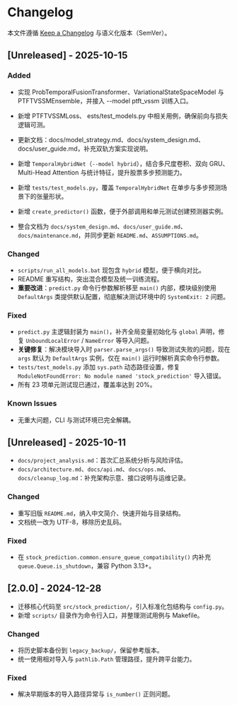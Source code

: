 # Changelog

本文件遵循 [Keep a Changelog](https://keepachangelog.com/zh-CN/1.1.0/) 与语义化版本（SemVer）。

## [Unreleased] - 2025-10-15

### Added
- 实现 ProbTemporalFusionTransformer、VariationalStateSpaceModel 与 PTFTVSSMEnsemble，并接入 --model ptft_vssm 训练入口。
- 新增 PTFTVSSMLoss、	ests/test_models.py 中相关用例，确保前向与损失逻辑可测。
- 更新文档：docs/model_strategy.md、docs/system_design.md、docs/user_guide.md，补充双轨方案实现说明。

- 新增 `TemporalHybridNet`（`--model hybrid`），结合多尺度卷积、双向 GRU、Multi-Head Attention 与统计特征，提升股票多步预测能力。
- 新增 `tests/test_models.py`，覆盖 `TemporalHybridNet` 在单步与多步预测场景下的张量形状。
- 新增 `create_predictor()` 函数，便于外部调用和单元测试创建预测器实例。
- 整合文档为 `docs/system_design.md`、`docs/user_guide.md`、`docs/maintenance.md`，并同步更新 `README.md`、`ASSUMPTIONS.md`。

### Changed
- `scripts/run_all_models.bat` 现包含 `hybrid` 模型，便于横向对比。
- README 重写结构，突出混合模型及统一训练流程。
- **重要改进**：`predict.py` 命令行参数解析移至 `main()` 内部，模块级别使用 `DefaultArgs` 类提供默认配置，彻底解决测试环境中的 `SystemExit: 2` 问题。

### Fixed
- `predict.py` 主逻辑封装为 `main()`，补齐全局变量初始化与 `global` 声明，修复 `UnboundLocalError` / `NameError` 等导入问题。
- **关键修复**：解决模块导入时 `parser.parse_args()` 导致测试失败的问题，现在 `args` 默认为 `DefaultArgs` 实例，仅在 `main()` 运行时解析真实命令行参数。
- `tests/test_models.py` 添加 `sys.path` 动态路径设置，修复 `ModuleNotFoundError: No module named 'stock_prediction'` 导入错误。
- 所有 23 项单元测试现已通过，覆盖率达到 20%。

### Known Issues
- 无重大问题，CLI 与测试环境已完全解耦。

## [Unreleased] - 2025-10-11


- `docs/project_analysis.md`：首次汇总系统分析与风险评估。
- `docs/architecture.md`、`docs/api.md`、`docs/ops.md`、`docs/cleanup_log.md`：补充架构示意、接口说明与运维记录。

### Changed
- 重写旧版 `README.md`，纳入中文简介、快速开始与目录结构。
- 文档统一改为 UTF-8，移除历史乱码。

### Fixed
- 在 `stock_prediction.common.ensure_queue_compatibility()` 内补充 `queue.Queue.is_shutdown`，兼容 Python 3.13+。

## [2.0.0] - 2024-12-28


- 迁移核心代码至 `src/stock_prediction/`，引入标准化包结构与 `config.py`。
- 新增 `scripts/` 目录作为命令行入口，并整理测试用例与 Makefile。

### Changed
- 将历史脚本备份到 `legacy_backup/`，保留参考版本。
- 统一使用相对导入与 `pathlib.Path` 管理路径，提升跨平台能力。

### Fixed
- 解决早期版本的导入路径异常与 `is_number()` 正则问题。
